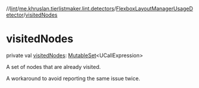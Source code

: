 //[lint](../../../index.md)/[me.khruslan.tierlistmaker.lint.detectors](../index.md)/[FlexboxLayoutManagerUsageDetector](index.md)/[visitedNodes](visited-nodes.md)

# visitedNodes

private val [visitedNodes](visited-nodes.md): [MutableSet](https://kotlinlang.org/api/latest/jvm/stdlib/kotlin.collections/-mutable-set/index.html)&lt;UCallExpression&gt;

A set of nodes that are already visited.

A workaround to avoid reporting the same issue twice.
